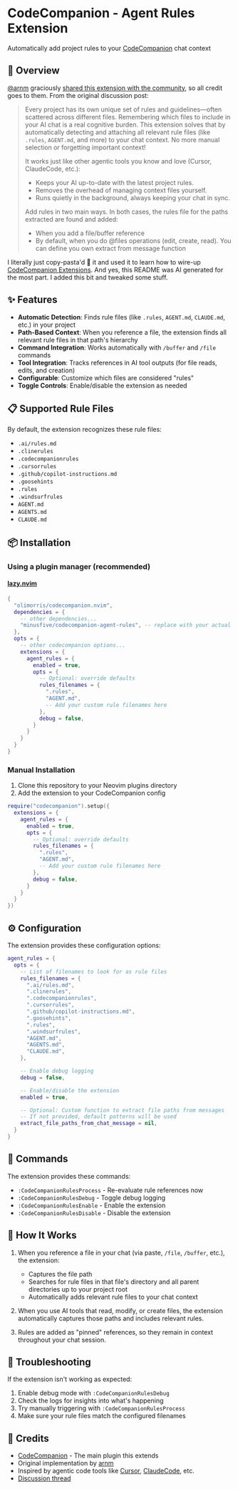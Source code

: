 # CodeCompanion - Agent Rules Extension

Automatically add project rules to your [CodeCompanion](https://codecompanion.olimorris.dev) chat context

## 🚀 Overview

[@arnm](https://github.com/arnm) graciously [shared this extension with the community](https://github.com/olimorris/codecompanion.nvim/discussions/1718), so all credit goes to them. From the original discussion post:

> Every project has its own unique set of rules and guidelines—often scattered across different files. Remembering which files to include in your AI chat is a real cognitive burden. This extension solves that by automatically detecting and attaching all relevant rule files (like `.rules`, `AGENT.md`, and more) to your chat context. No more manual selection or forgetting important context!
>
> It works just like other agentic tools you know and love (Cursor, ClaudeCode, etc.):
>
> - Keeps your AI up-to-date with the latest project rules.
> - Removes the overhead of managing context files yourself.
> - Runs quietly in the background, always keeping your chat in sync.
>
> Add rules in two main ways. In both cases, the rules file for the paths extracted are found and added:
>
> - When you add a file/buffer reference
> - By default, when you do @files operations (edit, create, read). You can define you own extract from message function

I literally just copy-pasta'd 🍜 it and used it to learn how to wire-up [CodeCompanion Extensions](https://codecompanion.olimorris.dev/extending/extensions.html). And yes, this README was AI generated for the most part. I added this bit and tweaked some stuff.

## ✨ Features

- **Automatic Detection**: Finds rule files (like `.rules`, `AGENT.md`, `CLAUDE.md`, etc.) in your project
- **Path-Based Context**: When you reference a file, the extension finds all relevant rule files in that path's hierarchy
- **Command Integration**: Works automatically with `/buffer` and `/file` commands
- **Tool Integration**: Tracks references in AI tool outputs (for file reads, edits, and creation)
- **Configurable**: Customize which files are considered "rules"
- **Toggle Controls**: Enable/disable the extension as needed

## 📋 Supported Rule Files

By default, the extension recognizes these rule files:

- `.ai/rules.md`
- `.clinerules`
- `.codecompanionrules`
- `.cursorrules`
- `.github/copilot-instructions.md`
- `.goosehints`
- `.rules`
- `.windsurfrules`
- `AGENT.md`
- `AGENTS.md`
- `CLAUDE.md`

## 📦 Installation

### Using a plugin manager (recommended)

#### [lazy.nvim](https://github.com/folke/lazy.nvim)

```lua
{
  "olimorris/codecompanion.nvim",
  dependencies = {
    -- other dependencies...
    "minusfive/codecompanion-agent-rules", -- replace with your actual repo
  },
  opts = {
    -- other codecompanion options...
    extensions = {
      agent_rules = {
        enabled = true,
        opts = {
          -- Optional: override defaults
          rules_filenames = {
            ".rules",
            "AGENT.md",
            -- Add your custom rule filenames here
          },
          debug = false,
        }
      }
    }
  }
}
```

### Manual Installation

1. Clone this repository to your Neovim plugins directory
2. Add the extension to your CodeCompanion config

```lua
require("codecompanion").setup({
  extensions = {
    agent_rules = {
      enabled = true,
      opts = {
        -- Optional: override defaults
        rules_filenames = {
          ".rules",
          "AGENT.md",
          -- Add your custom rule filenames here
        },
        debug = false,
      }
    }
  }
})
```

## ⚙️ Configuration

The extension provides these configuration options:

```lua
agent_rules = {
  opts = {
    -- List of filenames to look for as rule files
    rules_filenames = {
      ".ai/rules.md",
      ".clinerules",
      ".codecompanionrules",
      ".cursorrules",
      ".github/copilot-instructions.md",
      ".goosehints",
      ".rules",
      ".windsurfrules",
      "AGENT.md",
      "AGENTS.md",
      "CLAUDE.md",
    },

    -- Enable debug logging
    debug = false,

    -- Enable/disable the extension
    enabled = true,

    -- Optional: Custom function to extract file paths from messages
    -- If not provided, default patterns will be used
    extract_file_paths_from_chat_message = nil,
  }
}
```

## 🔧 Commands

The extension provides these commands:

- `:CodeCompanionRulesProcess` - Re-evaluate rule references now
- `:CodeCompanionRulesDebug` - Toggle debug logging
- `:CodeCompanionRulesEnable` - Enable the extension
- `:CodeCompanionRulesDisable` - Disable the extension

## 🤝 How It Works

1. When you reference a file in your chat (via paste, `/file`, `/buffer`, etc.), the extension:
   - Captures the file path
   - Searches for rule files in that file's directory and all parent directories up to your project root
   - Automatically adds relevant rule files to your chat context

2. When you use AI tools that read, modify, or create files, the extension automatically captures those paths and includes relevant rules.

3. Rules are added as "pinned" references, so they remain in context throughout your chat session.

## 🚫 Troubleshooting

If the extension isn't working as expected:

1. Enable debug mode with `:CodeCompanionRulesDebug`
2. Check the logs for insights into what's happening
3. Try manually triggering with `:CodeCompanionRulesProcess`
4. Make sure your rule files match the configured filenames

## 🙏 Credits

- [CodeCompanion](https://github.com/olimorris/codecompanion.nvim) - The main plugin this extends
- Original implementation by [arnm](https://github.com/arnm)
- Inspired by agentic code tools like [Cursor](https://docs.cursor.com/context/rules), [ClaudeCode](https://docs.anthropic.com/en/docs/claude-code/memory#how-claude-looks-up-memories), etc.
- [Discussion thread](https://github.com/olimorris/codecompanion.nvim/discussions/1718)
